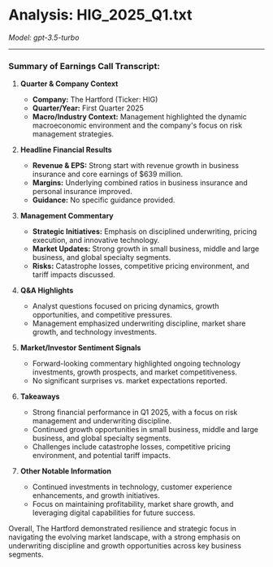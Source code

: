 # Analysis: HIG_2025_Q1.txt

*Model: gpt-3.5-turbo*

---

### Summary of Earnings Call Transcript:

1. **Quarter & Company Context**
   - **Company:** The Hartford (Ticker: HIG)
   - **Quarter/Year:** First Quarter 2025
   - **Macro/Industry Context:** Management highlighted the dynamic macroeconomic environment and the company's focus on risk management strategies.

2. **Headline Financial Results**
   - **Revenue & EPS:** Strong start with revenue growth in business insurance and core earnings of $639 million.
   - **Margins:** Underlying combined ratios in business insurance and personal insurance improved.
   - **Guidance:** No specific guidance provided.

3. **Management Commentary**
   - **Strategic Initiatives:** Emphasis on disciplined underwriting, pricing execution, and innovative technology.
   - **Market Updates:** Strong growth in small business, middle and large business, and global specialty segments.
   - **Risks:** Catastrophe losses, competitive pricing environment, and tariff impacts discussed.

4. **Q&A Highlights**
   - Analyst questions focused on pricing dynamics, growth opportunities, and competitive pressures.
   - Management emphasized underwriting discipline, market share growth, and technology investments.

5. **Market/Investor Sentiment Signals**
   - Forward-looking commentary highlighted ongoing technology investments, growth prospects, and market competitiveness.
   - No significant surprises vs. market expectations reported.

6. **Takeaways**
   - Strong financial performance in Q1 2025, with a focus on risk management and underwriting discipline.
   - Continued growth opportunities in small business, middle and large business, and global specialty segments.
   - Challenges include catastrophe losses, competitive pricing environment, and potential tariff impacts.

7. **Other Notable Information**
   - Continued investments in technology, customer experience enhancements, and growth initiatives.
   - Focus on maintaining profitability, market share growth, and leveraging digital capabilities for future success.

Overall, The Hartford demonstrated resilience and strategic focus in navigating the evolving market landscape, with a strong emphasis on underwriting discipline and growth opportunities across key business segments.
